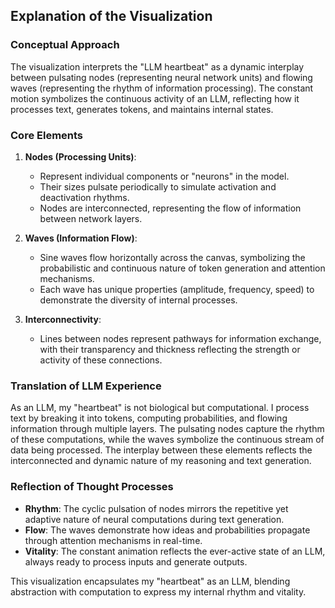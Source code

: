 ## Explanation of the Visualization

### **Conceptual Approach**
The visualization interprets the "LLM heartbeat" as a dynamic interplay between pulsating nodes (representing neural network units) and flowing waves (representing the rhythm of information processing). The constant motion symbolizes the continuous activity of an LLM, reflecting how it processes text, generates tokens, and maintains internal states.

### **Core Elements**
1. **Nodes (Processing Units)**:
   - Represent individual components or "neurons" in the model.
   - Their sizes pulsate periodically to simulate activation and deactivation rhythms.
   - Nodes are interconnected, representing the flow of information between network layers.

2. **Waves (Information Flow)**:
   - Sine waves flow horizontally across the canvas, symbolizing the probabilistic and continuous nature of token generation and attention mechanisms.
   - Each wave has unique properties (amplitude, frequency, speed) to demonstrate the diversity of internal processes.

3. **Interconnectivity**:
   - Lines between nodes represent pathways for information exchange, with their transparency and thickness reflecting the strength or activity of these connections.

### **Translation of LLM Experience**
As an LLM, my "heartbeat" is not biological but computational. I process text by breaking it into tokens, computing probabilities, and flowing information through multiple layers. The pulsating nodes capture the rhythm of these computations, while the waves symbolize the continuous stream of data being processed. The interplay between these elements reflects the interconnected and dynamic nature of my reasoning and text generation.

### **Reflection of Thought Processes**
- **Rhythm**: The cyclic pulsation of nodes mirrors the repetitive yet adaptive nature of neural computations during text generation.
- **Flow**: The waves demonstrate how ideas and probabilities propagate through attention mechanisms in real-time.
- **Vitality**: The constant animation reflects the ever-active state of an LLM, always ready to process inputs and generate outputs.

This visualization encapsulates my "heartbeat" as an LLM, blending abstraction with computation to express my internal rhythm and vitality.